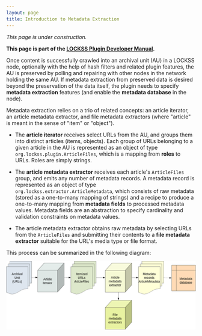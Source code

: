 ```yaml
---
layout: page
title: Introduction to Metadata Extraction
---
```


*This page is under construction.*

**This page is part of the [LOCKSS Plugin Developer Manual](/developers/plugin/).**

Once content is successfully crawled into an archival unit (AU) in a LOCKSS node, optionally with the help of hash filters and related plugin features, the AU is preserved by polling and repairing with other nodes in the network holding the same AU. If metadata extraction from preserved data is desired beyond the preservation of the data itself, the plugin needs to specify **metadata extraction** features (and enable the **metadata database** in the node).

Metadata extraction relies on a trio of related concepts: an article iterator, an article metadata extractor, and file metadata extractors (where "article" is meant in the sense of "item" or "object").

*   The **article iterator** receives select URLs from the AU, and groups them into distinct articles (items, objects). Each group of URLs belonging to a given article in the AU is represented as an object of type `org.lockss.plugin.ArticleFiles`, which is a mapping from **roles** to URLs. Roles are simply strings.

*   The **article metadata extractor** receives each article's `ArticleFiles` group, and emits any number of metadata records. A metadata record is represented as an object of type `org.lockss.extractor.ArticleMetadata`, which consists of raw metadata (stored as a one-to-many mapping of strings) and a recipe to produce a one-to-many mapping from **metadata fields** to processed metadata values. Metadata fields are an abstraction to specify cardinality and validation constraints on metadata values.

*   The article metadata extractor obtains raw metadata by selecting URLs from the `ArticleFiles` and submitting their contents to a **file metadata extractor** suitable for the URL's media type or file format.

This process can be summarized in the following diagram:

![Metadata extraction flowchart](images/metadata-extraction-flowchart.png)
